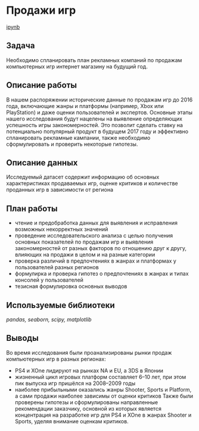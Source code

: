 # Продажи игр

[ipynb](sale_of_computer_games_composite_project_1.ipynb)

## Задача
Необходимо спланировать план рекламных компаний по продажам компьютерных игр интернет магазину на будущий год.

## Описание работы
В нашем распоряжении исторические данные по продажам игр до 2016 года, включающие  жанры и платформы (например, Xbox или PlayStation) и даже оценки пользователей и экспертов. Основные этапы нашего исследования будут нацелены на выявление определяющих успешность игры закономерностей. Это позволит сделать ставку на потенциально популярный продукт в будущем 2017 году и эффективно спланировать рекламные кампании, также необходимо сформулировать и проверить некоторые гипотезы.

## Описание данных
Исследуемый датасет содержит информацию об основных характеристиках продаваемых игр, оценке критиков и количестве проданных игр в зависимости от региона

## План работы
- чтение и предобработка данных для выявления и исправления возможных некорректных значений
- проведение исследовательского анализа с целью получения основных показателей по продажам игр и выявления закономерностей от разных факторов по отношению друг к другу, влияющих на продажи в целом и на разные категории
- проверка  различий в предпочтениях в жанрах и платформах у пользователей разных регионов
- формулирка и проверка гипотез о предпочтениях в жанрах и типах консолей у пользователей
- тезисная формулировка основных выводов

## Используемые библиотеки
*pandas, seaborn, scipy, matplotlib*

## Выводы
Во время исследования были проанализированы рынки продаж компьютерных игр в разных регионах:
- PS4 и XOne лидируют на рынках NA и EU, а 3DS в Японии
- жизненный цикл игровых платформ составляет 6–10 лет, при этом пик выпуска игр пришёлся на 2008–2009 годы
- наиболее прибыльными оказались жанры Shooter, Sports и Platform, а сами продажи наиболее зависимы от оценки критиков
Также были проверены гипотезы и сформулированы направленные рекомендации заказчику, основной из которых является концентрация на разработке игр для PS4 и XOne в жанрах Shooter и Sports, уделяя внимание оценкам критиков.